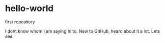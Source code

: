# hello-world
first repository

I dont know whom i am saying hi to.
New to GitHub, heard about it a lot. Lets see.
